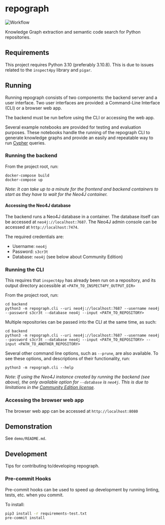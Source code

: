 # repograph

![Workflow](https://github.com/WilliamsCJ/repograph/actions/workflows/python.yaml/badge.svg)

Knowledge Graph extraction and semantic code search for Python repositories.

## Requirements

This project requires Python 3.10 (preferably 3.10.8). This is due to issues related to the
`inspect4py` library and `pigar`.

## Running

Running repograph consists of two components: the backend server and a user interface.
Two user interfaces are provided: a Command-Line Interface (CLI) or a browser web app.

The backend must be run before using the CLI or accessing the web app.

Several example notebooks are provided for testing and evaluation purposes. These notebooks handle
the running of the repograph CLI to generate knowledge graphs and provide an easily and repeatable
way to run [Cypher](https://neo4j.com/developer/cypher/) queries.

### Running the backend

From the project root, run:

```shell
docker-compose build
docker-compose up
```

_Note: It can take up to a minute for the frontend and backend containers to start as they have to
wait for the Neo4J container._

#### Accessing the Neo4J database

The backend runs a Neo4J database in a container. The database itself can be accessed at
`neo4j://localhost:7687`. The Neo4J admin console can be accessed at `http://localhost:7474`.

The required credentials are:

- Username: `neo4j`
- Password: `s3cr3t`
- Database: `neo4j` (see below about Community Edition)

### Running the CLI

This requires that `inspect4py` has already been run on a repository, and its output
directory accessible at `<PATH_TO_INSPECT4PY_OUTPUT_DIR>`

From the project root, run:

```shell
cd backend
python3 -m repograph.cli --uri neo4j://localhost:7687 --username neo4j --password s3cr3t --database neo4j --input <PATH_TO_REPOSITORY>
```

Multiple repositories can be passed into the CLI at the same time, as such:

```shell
cd backend
python3 -m repograph.cli --uri neo4j://localhost:7687 --username neo4j --password s3cr3t --database neo4j --input <PATH_TO_REPOSITORY> --input <PATH_TO_ANOTHER_REPOSITORY>
```

Several other command line options, such as `--prune`, are also available. To see these options,
and descriptions of their functionality, run:

```shell
python3 -m repograph.cli --help
```

_Note: If using the Neo4J instance created by running the backend (see above), the only
available option for `--database` is `neo4j`. This is due to limitations in the
[Community Edition license](https://neo4j.com/licensing/)._

### Accessing the browser web app

The browser web app can be accessed at `http://localhost:8080`

## Demonstration

See `demo/README.md`.

## Development

Tips for contributing to/developing repograph.

### Pre-commit Hooks

Pre-commit hooks can be used to speed up development by running linting, tests, etc. when you commit.

To install:

```bash
pip3 install -r requirements-test.txt
pre-commit install
```
